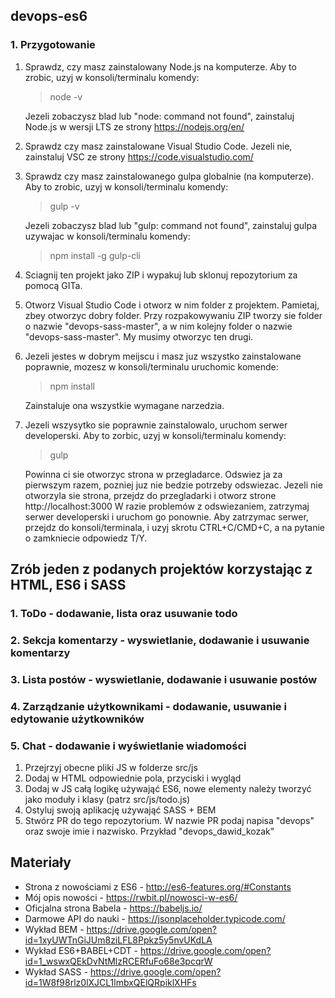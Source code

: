 ## devops-es6

### 1. Przygotowanie
1. Sprawdz, czy masz zainstalowany Node.js na komputerze. Aby to zrobic, uzyj w konsoli/terminalu komendy:

    > node -v

    Jezeli zobaczysz blad lub "node: command not found", zainstaluj Node.js w wersji LTS ze strony https://nodejs.org/en/
2. Sprawdz czy masz zainstalowane Visual Studio Code. Jezeli nie, zainstaluj VSC ze strony https://code.visualstudio.com/
3. Sprawdz czy masz zainstalowanego gulpa globalnie (na komputerze). Aby to zrobic, uzyj w konsoli/terminalu komendy:

    > gulp -v

    Jezeli zobaczysz blad lub "gulp: command not found", zainstaluj gulpa uzywajac w konsoli/terminalu komendy:

    > npm install -g gulp-cli

4. Sciagnij ten projekt jako ZIP i wypakuj lub sklonuj repozytorium za pomocą GITa.
5. Otworz Visual Studio Code i otworz w nim folder z projektem. Pamietaj, zbey otworzyc dobry folder. Przy rozpakowywaniu ZIP tworzy sie folder o nazwie "devops-sass-master", a w nim kolejny folder o nazwie "devops-sass-master". My musimy otworzyc ten drugi.
6. Jezeli jestes w dobrym meijscu i masz juz wszystko zainstalowane poprawnie, mozesz w konsoli/terminalu uruchomic komende:

    > npm install

    Zainstaluje ona wszystkie wymagane narzedzia.
7. Jezeli wszysytko sie poprawnie zainstalowalo, uruchom serwer developerski. Aby to zorbic, uzyj w konsoli/terminalu komendy:

    > gulp

    Powinna ci sie otworzyc strona w przegladarce. Odswiez ja za pierwszym razem, pozniej juz nie bedzie potrzeby odswiezac.
    Jezeli nie otworzyla sie strona, przejdz do przegladarki i otworz strone http://localhost:3000
    W razie problemów z odswiezaniem, zatrzymaj serwer developerski i uruchom go ponownie. Aby zatrzymac serwer, przejdz do konsoli/terminala, i uzyj skrotu CTRL+C/CMD+C, a na pytanie o zamkniecie odpowiedz T/Y. 

## Zrób jeden z podanych projektów korzystając z HTML, ES6 i SASS

### 1. ToDo - dodawanie, lista oraz usuwanie todo
### 2. Sekcja komentarzy - wyswietlanie, dodawanie i usuwanie komentarzy
### 3. Lista postów - wyswietlanie, dodawanie i usuwanie postów
### 4. Zarządzanie użytkownikami - dodawanie, usuwanie i edytowanie użytkowników
### 5. Chat - dodawanie i wyświetlanie wiadomości


1. Przejrzyj obecne pliki JS w folderze src/js
2. Dodaj w HTML odpowiednie pola, przyciski i wygląd
3. Dodaj w JS całą logikę używająć ES6, nowe elementy należy tworzyć jako moduły i klasy (patrz src/js/todo.js)
4. Ostyluj swoją aplikację używająć SASS + BEM
5. Stwórz PR do tego repozytorium. W nazwie PR podaj napisa "devops" oraz swoje imie i nazwisko. Przykład "devops_dawid_kozak"


## Materiały
- Strona z nowościami z ES6 - http://es6-features.org/#Constants
- Mój opis nowości - https://rwbit.pl/nowosci-w-es6/
- Oficjalna strona Babela - https://babeljs.io/
- Darmowe API do nauki - https://jsonplaceholder.typicode.com/
- Wykład BEM - https://drive.google.com/open?id=1xyUWTnGiJUm8ziLFL8Ppkz5y5nvUKdLA
- Wykład ES6+BABEL+CDT - https://drive.google.com/open?id=1_wswxQEkDvNtMlzRCERfuFo68e3pcqrW
- Wykład SASS - https://drive.google.com/open?id=1W8f98rlz0lXJCL1lmbxQElQRpiklXHFs
